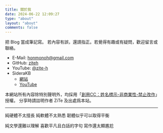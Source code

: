 ```yaml
---
title: 關於我
date: 2024-06-22 12:09:27
type: "about"
layout: "about"
comments: false
---
```


把 Blog 當成筆記寫。
若內容有誤，還請指正。若覺得有趣或有疑問，歡迎留言或聯絡。

- E-Mail: honmonoh@gmail.com
- GitHub: [ziteh](https://github.com/ziteh)
- YouTube: [@zite-h](https://www.youtube.com/@zite-h)
- SideraKB
    - [網站](https://siderakb.github.io/)
    - [YouTube](https://www.youtube.com/@siderakb)

本網站所有內容除特別聲明外，均採用「[創用CC：姓名標示-非商業性-禁止改作](https://creativecommons.org/licenses/by-nc-nd/4.0/)」授權。
分享時請註明作者 ZiTe 及出處爲本站。

---

純硬體不太擅長
純軟體不太熟悉
韌體似乎可以取得平衡

純文學還難以理解
喜歡平凡且白話的字句
寫作還太顯尷尬
